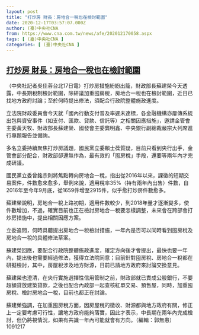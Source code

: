 ```yaml
---
layout: post
title: "打炒房 財長：房地合一稅也在檢討範圍"
date: 2020-12-17T03:57:07.000Z
author: (臺)中央社CNA
from: https://www.cna.com.tw/news/afe/202012170058.aspx
tags: [ (臺)中央社CNA ]
categories: [ (臺)中央社CNA ]
---
```

<!--1608177427000-->
[打炒房 財長：房地合一稅也在檢討範圍](https://www.cna.com.tw/news/afe/202012170058.aspx)
------

<div>
<div></div><div class="paragraph"><p>（中央社記者吳佳蓉台北17日電）打炒房措施紛紛出籠，財政部長蘇建榮今天透露，中長期稅制檢討範圍，除研議加重囤房稅，房地合一稅也在檢討範圍，近日已找地方政府討論；至於何時提出修法，須配合行政院整體施政進度。</p><p>立法院財政委員會今天就「國內行動支付普及率遲未達標，各金融機構亦屢傳系統出包與資安事件（如支付、匯款、貸款、信託等）之相關因應措施」，邀請金管會主委黃天牧、財政部長蘇建榮、國發會主委龔明鑫、中央銀行副總裁嚴宗大列席進行專題報告並備詢。</p><p>多名立委持續聚焦打炒房議題，國民黨立委賴士葆質疑，目前只看到央行出手，金管會部分配合，財政部卻還無作為，最有效的「囤房稅」手段，還要等兩年內才完成研議。</p><p>國民黨立委曾銘宗則將焦點轉向房地合一稅，指出從2016年以來，課徵的短期交易案件，件數愈來愈多，舉例來說，適用稅率35%（持有兩年內出售）件數，自2016年至今年9月底，從1659件增至2915件，似乎愈打炒房件數愈多。</p><p>蘇建榮說明，房地合一稅上路初期，適用件數較少，到2018年量才逐漸變多，使件數增加，不過，確實目前也正在檢討房地合一稅要怎樣調整，未來會在跨部會打炒房措施中，提出相關因應方案。</p><p>立委追問，何時具體提出房地合一稅檢討措施，一年內是否可以同時看到囤房稅及房地合一稅的具體修法草案。</p><p>蘇建榮回應，要配合行政院整體施政進度，確定方向後才會提出，最快也要一年內，提出後也需要經過修法，獲得立法院同意；目前針對囤房稅、房地合一稅都在研擬檢討，其中，房屋稅涉及地方財源，日前已請地方政府來討論交換意見。</p><p>蘇建榮也澄清，在央行實施選擇性信用管制之前，財政部就已責成公股銀行，不要超額貸放建築貸款，之後也配合內政部一起查核紅單交易、預售屋，同時，加重囤房稅、檢討房地合一稅，目前也都正在討論。</p><p>蘇建榮強調，在加重囤房稅方面，因房屋稅的徵收、財源都與地方政府有關，修正上一定要考慮可行性，讓地方政府能夠落實，因此才表示，中長期在兩年內完成檢討，但仍將視情況，如果有共識一年內可能就會有方向。（編輯：郭無患）1091217</p></div>
</div>
